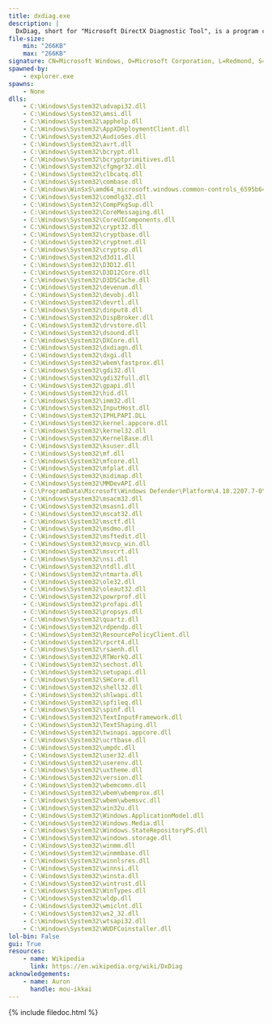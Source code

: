 ```yaml
---
title: dxdiag.exe
description: |
  DxDiag, short for "Microsoft DirectX Diagnostic Tool", is a program commonly used for viewing hardware and OS information. Such as: CPU Cores with Frequency, RAM, Pagefile and usage, max supported DirectX version, and so on.
file-size:
    min: "266KB"
    max: "266KB"
signature: CN=Microsoft Windows, O=Microsoft Corporation, L=Redmond, S=Washington, C=US
spawned-by:
    - explorer.exe
spawns:
    - None
dlls:
    - C:\Windows\System32\advapi32.dll
    - C:\Windows\System32\amsi.dll
    - C:\Windows\System32\apphelp.dll
    - C:\Windows\System32\AppXDeploymentClient.dll
    - C:\Windows\System32\AudioSes.dll
    - C:\Windows\System32\avrt.dll
    - C:\Windows\System32\bcrypt.dll
    - C:\Windows\System32\bcryptprimitives.dll
    - C:\Windows\System32\cfgmgr32.dll
    - C:\Windows\System32\clbcatq.dll
    - C:\Windows\System32\combase.dll
    - C:\Windows\WinSxS\amd64_microsoft.windows.common-controls_6595b64144ccf1df_6.0.19041.1110_none_60b5254171f9507e\comctl32.dll
    - C:\Windows\System32\comdlg32.dll
    - C:\Windows\System32\CompPkgSup.dll
    - C:\Windows\System32\CoreMessaging.dll
    - C:\Windows\System32\CoreUIComponents.dll
    - C:\Windows\System32\crypt32.dll
    - C:\Windows\System32\cryptbase.dll
    - C:\Windows\System32\cryptnet.dll
    - C:\Windows\System32\cryptsp.dll
    - C:\Windows\System32\d3d11.dll
    - C:\Windows\System32\D3D12.dll
    - C:\Windows\System32\D3D12Core.dll
    - C:\Windows\System32\D3DSCache.dll
    - C:\Windows\System32\devenum.dll
    - C:\Windows\System32\devobj.dll
    - C:\Windows\System32\devrtl.dll
    - C:\Windows\System32\dinput8.dll
    - C:\Windows\System32\DispBroker.dll
    - C:\Windows\System32\drvstore.dll
    - C:\Windows\System32\dsound.dll
    - C:\Windows\System32\DXCore.dll
    - C:\Windows\System32\dxdiagn.dll
    - C:\Windows\System32\dxgi.dll
    - C:\Windows\System32\wbem\fastprox.dll
    - C:\Windows\System32\gdi32.dll
    - C:\Windows\System32\gdi32full.dll
    - C:\Windows\System32\gpapi.dll
    - C:\Windows\System32\hid.dll
    - C:\Windows\System32\imm32.dll
    - C:\Windows\System32\InputHost.dll
    - C:\Windows\System32\IPHLPAPI.DLL
    - C:\Windows\System32\kernel.appcore.dll
    - C:\Windows\System32\kernel32.dll
    - C:\Windows\System32\KernelBase.dll
    - C:\Windows\System32\ksuser.dll
    - C:\Windows\System32\mf.dll
    - C:\Windows\System32\mfcore.dll
    - C:\Windows\System32\mfplat.dll
    - C:\Windows\System32\midimap.dll
    - C:\Windows\System32\MMDevAPI.dll
    - C:\ProgramData\Microsoft\Windows Defender\Platform\4.18.2207.7-0\MpOAV.dll
    - C:\Windows\System32\msacm32.dll
    - C:\Windows\System32\msasn1.dll
    - C:\Windows\System32\mscat32.dll
    - C:\Windows\System32\msctf.dll
    - C:\Windows\System32\msdmo.dll
    - C:\Windows\System32\msftedit.dll
    - C:\Windows\System32\msvcp_win.dll
    - C:\Windows\System32\msvcrt.dll
    - C:\Windows\System32\nsi.dll
    - C:\Windows\System32\ntdll.dll
    - C:\Windows\System32\ntmarta.dll
    - C:\Windows\System32\ole32.dll
    - C:\Windows\System32\oleaut32.dll
    - C:\Windows\System32\powrprof.dll
    - C:\Windows\System32\profapi.dll
    - C:\Windows\System32\propsys.dll
    - C:\Windows\System32\quartz.dll
    - C:\Windows\System32\rdpendp.dll
    - C:\Windows\System32\ResourcePolicyClient.dll
    - C:\Windows\System32\rpcrt4.dll
    - C:\Windows\System32\rsaenh.dll
    - C:\Windows\System32\RTWorkQ.dll
    - C:\Windows\System32\sechost.dll
    - C:\Windows\System32\setupapi.dll
    - C:\Windows\System32\SHCore.dll
    - C:\Windows\System32\shell32.dll
    - C:\Windows\System32\shlwapi.dll
    - C:\Windows\System32\spfileq.dll
    - C:\Windows\System32\spinf.dll
    - C:\Windows\System32\TextInputFramework.dll
    - C:\Windows\System32\TextShaping.dll
    - C:\Windows\System32\twinapi.appcore.dll
    - C:\Windows\System32\ucrtbase.dll
    - C:\Windows\System32\umpdc.dll
    - C:\Windows\System32\user32.dll
    - C:\Windows\System32\userenv.dll
    - C:\Windows\System32\uxtheme.dll
    - C:\Windows\System32\version.dll
    - C:\Windows\System32\wbemcomn.dll
    - C:\Windows\System32\wbem\wbemprox.dll
    - C:\Windows\System32\wbem\wbemsvc.dll
    - C:\Windows\System32\win32u.dll
    - C:\Windows\System32\Windows.ApplicationModel.dll
    - C:\Windows\System32\Windows.Media.dll
    - C:\Windows\System32\Windows.StateRepositoryPS.dll
    - C:\Windows\System32\windows.storage.dll
    - C:\Windows\System32\winmm.dll
    - C:\Windows\System32\winmmbase.dll
    - C:\Windows\System32\winnlsres.dll
    - C:\Windows\System32\winnsi.dll
    - C:\Windows\System32\winsta.dll
    - C:\Windows\System32\wintrust.dll
    - C:\Windows\System32\WinTypes.dll
    - C:\Windows\System32\wldp.dll
    - C:\Windows\System32\wmiclnt.dll
    - C:\Windows\System32\ws2_32.dll
    - C:\Windows\System32\wtsapi32.dll
    - C:\Windows\System32\WUDFCoinstaller.dll
lol-bin: False
gui: True
resources:
    - name: Wikipedia
      link: https://en.wikipedia.org/wiki/DxDiag
acknowledgements:
    - name: Auron
      handle: mou-ikkai
---
```


{% include filedoc.html %}
